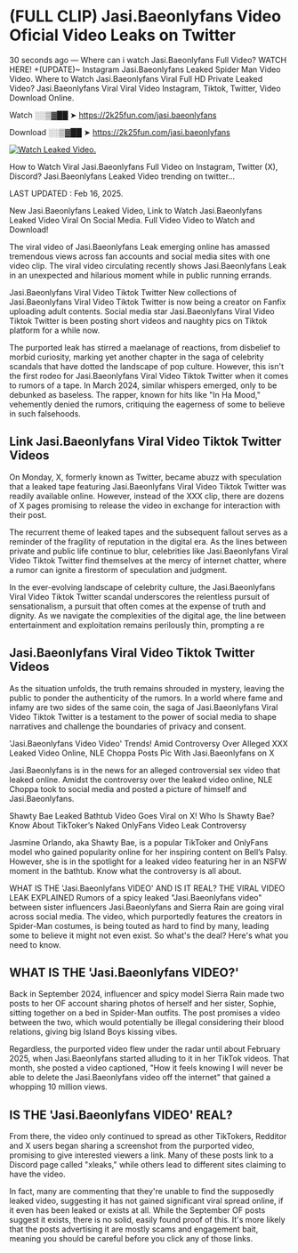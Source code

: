 # (FULL CLIP) Jasi.Baeonlyfans Video Oficial Video Leaks on Twitter

30 seconds ago — Where can i watch Jasi.Baeonlyfans Full Video? WATCH HERE! +(UPDATE)~ Instagram Jasi.Baeonlyfans Leaked Spider Man Video Video. Where to Watch Jasi.Baeonlyfans Viral Full HD Private Leaked Video? Jasi.Baeonlyfans Viral Viral Video Instagram, Tiktok, Twitter, Video Download Online.

Watch ░░▒▓██ ➤ https://2k25fun.com/jasi.baeonlyfans

Download ░░▒▓██ ➤ https://2k25fun.com/jasi.baeonlyfans

[![Watch Leaked Video.](https://miro.medium.com/v2/resize:fit:828/format:webp/1*cilzJN44JGOrTw9NJCrNHA.gif "Watch Leaked Video")](https://2k25fun.com/jasi.baeonlyfans)

How to Watch Viral Jasi.Baeonlyfans Full Video on Instagram, Twitter (X), Discord? Jasi.Baeonlyfans Leaked Video trending on twitter...

LAST UPDATED : Feb 16, 2025.

New Jasi.Baeonlyfans Leaked Video, Link to Watch Jasi.Baeonlyfans Leaked Video Viral On Social Media. Full Video Video to Watch and Download!

The viral video of Jasi.Baeonlyfans Leak emerging online has amassed tremendous views across fan accounts and social media sites with one video clip. The viral video circulating recently shows Jasi.Baeonlyfans Leak in an unexpected and hilarious moment while in public running errands.

Jasi.Baeonlyfans Viral Video Tiktok Twitter New collections of Jasi.Baeonlyfans Viral Video Tiktok Twitter is now being a creator on Fanfix uploading adult contents. Social media star Jasi.Baeonlyfans Viral Video Tiktok Twitter is been posting short videos and naughty pics on Tiktok platform for a while now.

The purported leak has stirred a maelanage of reactions, from disbelief to morbid curiosity, marking yet another chapter in the saga of celebrity scandals that have dotted the landscape of pop culture. However, this isn't the first rodeo for Jasi.Baeonlyfans Viral Video Tiktok Twitter when it comes to rumors of a tape. In March 2024, similar whispers emerged, only to be debunked as baseless. The rapper, known for hits like "In Ha Mood," vehemently denied the rumors, critiquing the eagerness of some to believe in such falsehoods.

## Link Jasi.Baeonlyfans Viral Video Tiktok Twitter Videos

On Monday, X, formerly known as Twitter, became abuzz with speculation that a leaked tape featuring Jasi.Baeonlyfans Viral Video Tiktok Twitter was readily available online. However, instead of the XXX clip, there are dozens of X pages promising to release the video in exchange for interaction with their post.

The recurrent theme of leaked tapes and the subsequent fallout serves as a reminder of the fragility of reputation in the digital era. As the lines between private and public life continue to blur, celebrities like Jasi.Baeonlyfans Viral Video Tiktok Twitter find themselves at the mercy of internet chatter, where a rumor can ignite a firestorm of speculation and judgment.

In the ever-evolving landscape of celebrity culture, the Jasi.Baeonlyfans Viral Video Tiktok Twitter scandal underscores the relentless pursuit of sensationalism, a pursuit that often comes at the expense of truth and dignity. As we navigate the complexities of the digital age, the line between entertainment and exploitation remains perilously thin, prompting a re

##  Jasi.Baeonlyfans Viral Video Tiktok Twitter Videos

As the situation unfolds, the truth remains shrouded in mystery, leaving the public to ponder the authenticity of the rumors. In a world where fame and infamy are two sides of the same coin, the saga of Jasi.Baeonlyfans Viral Video Tiktok Twitter is a testament to the power of social media to shape narratives and challenge the boundaries of privacy and consent.

'Jasi.Baeonlyfans Video Video' Trends! Amid Controversy Over Alleged XXX Leaked Video Online, NLE Choppa Posts Pic With Jasi.Baeonlyfans on X

Jasi.Baeonlyfans is in the news for an alleged controversial sex video that leaked online. Amidst the controversy over the leaked video online, NLE Choppa took to social media and posted a picture of himself and Jasi.Baeonlyfans.

Shawty Bae Leaked Bathtub Video Goes Viral on X! Who Is Shawty Bae? Know About TikToker’s Naked OnlyFans Video Leak Controversy

Jasmine Orlando, aka Shawty Bae, is a popular TikToker and OnlyFans model who gained popularity online for her inspiring content on Bell’s Palsy. However, she is in the spotlight for a leaked video featuring her in an NSFW moment in the bathtub. Know what the controversy is all about.

WHAT IS THE 'Jasi.Baeonlyfans VIDEO' AND IS IT REAL? THE VIRAL VIDEO LEAK EXPLAINED Rumors of a spicy leaked "Jasi.Baeonlyfans video" between sister influencers Jasi.Baeonlyfans and Sierra Rain are going viral across social media. The video, which purportedly features the creators in Spider-Man costumes, is being touted as hard to find by many, leading some to believe it might not even exist. So what's the deal? Here's what you need to know.

## WHAT IS THE 'Jasi.Baeonlyfans VIDEO?'

Back in September 2024, influencer and spicy model Sierra Rain made two posts to her OF account sharing photos of herself and her sister, Sophie, sitting together on a bed in Spider-Man outfits. The post promises a video between the two, which would potentially be illegal considering their blood relations, giving big Island Boys kissing vibes.

Regardless, the purported video flew under the radar until about February 2025, when Jasi.Baeonlyfans started alluding to it in her TikTok videos. That month, she posted a video captioned, "How it feels knowing I will never be able to delete the Jasi.Baeonlyfans video off the internet" that gained a whopping 10 million views.

## IS THE 'Jasi.Baeonlyfans VIDEO' REAL?

From there, the video only continued to spread as other TikTokers, Redditor and X users began sharing a screenshot from the purported video, promising to give interested viewers a link. Many of these posts link to a Discord page called "xleaks," while others lead to different sites claiming to have the video.

In fact, many are commenting that they're unable to find the supposedly leaked video, suggesting it has not gained significant viral spread online, if it even has been leaked or exists at all. While the September OF posts suggest it exists, there is no solid, easily found proof of this. It's more likely that the posts advertising it are mostly scams and engagement bait, meaning you should be careful before you click any of those links.